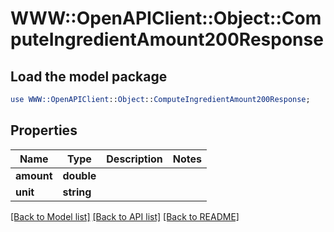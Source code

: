 # WWW::OpenAPIClient::Object::ComputeIngredientAmount200Response

## Load the model package
```perl
use WWW::OpenAPIClient::Object::ComputeIngredientAmount200Response;
```

## Properties
Name | Type | Description | Notes
------------ | ------------- | ------------- | -------------
**amount** | **double** |  | 
**unit** | **string** |  | 

[[Back to Model list]](../README.md#documentation-for-models) [[Back to API list]](../README.md#documentation-for-api-endpoints) [[Back to README]](../README.md)


